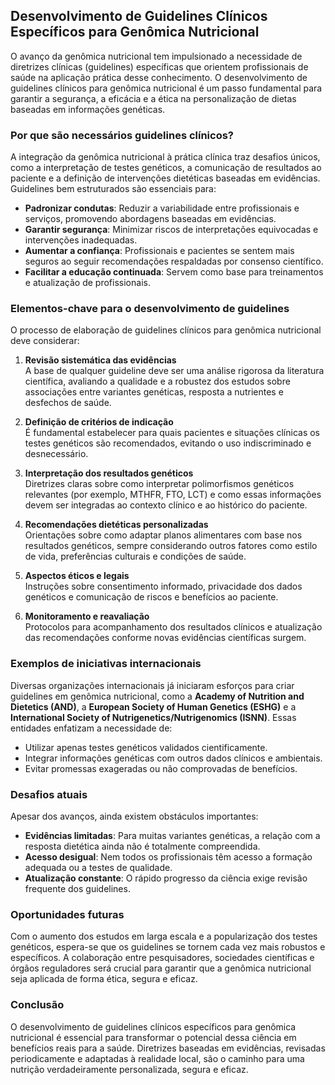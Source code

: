 
## Desenvolvimento de Guidelines Clínicos Específicos para Genômica Nutricional

O avanço da genômica nutricional tem impulsionado a necessidade de diretrizes clínicas (guidelines) específicas que orientem profissionais de saúde na aplicação prática desse conhecimento. O desenvolvimento de guidelines clínicos para genômica nutricional é um passo fundamental para garantir a segurança, a eficácia e a ética na personalização de dietas baseadas em informações genéticas.

### Por que são necessários guidelines clínicos?

A integração da genômica nutricional à prática clínica traz desafios únicos, como a interpretação de testes genéticos, a comunicação de resultados ao paciente e a definição de intervenções dietéticas baseadas em evidências. Guidelines bem estruturados são essenciais para:

- **Padronizar condutas**: Reduzir a variabilidade entre profissionais e serviços, promovendo abordagens baseadas em evidências.
- **Garantir segurança**: Minimizar riscos de interpretações equivocadas e intervenções inadequadas.
- **Aumentar a confiança**: Profissionais e pacientes se sentem mais seguros ao seguir recomendações respaldadas por consenso científico.
- **Facilitar a educação continuada**: Servem como base para treinamentos e atualização de profissionais.

### Elementos-chave para o desenvolvimento de guidelines

O processo de elaboração de guidelines clínicos para genômica nutricional deve considerar:

1. **Revisão sistemática das evidências**  
   A base de qualquer guideline deve ser uma análise rigorosa da literatura científica, avaliando a qualidade e a robustez dos estudos sobre associações entre variantes genéticas, resposta a nutrientes e desfechos de saúde.

2. **Definição de critérios de indicação**  
   É fundamental estabelecer para quais pacientes e situações clínicas os testes genéticos são recomendados, evitando o uso indiscriminado e desnecessário.

3. **Interpretação dos resultados genéticos**  
   Diretrizes claras sobre como interpretar polimorfismos genéticos relevantes (por exemplo, MTHFR, FTO, LCT) e como essas informações devem ser integradas ao contexto clínico e ao histórico do paciente.

4. **Recomendações dietéticas personalizadas**  
   Orientações sobre como adaptar planos alimentares com base nos resultados genéticos, sempre considerando outros fatores como estilo de vida, preferências culturais e condições de saúde.

5. **Aspectos éticos e legais**  
   Instruções sobre consentimento informado, privacidade dos dados genéticos e comunicação de riscos e benefícios ao paciente.

6. **Monitoramento e reavaliação**  
   Protocolos para acompanhamento dos resultados clínicos e atualização das recomendações conforme novas evidências científicas surgem.

### Exemplos de iniciativas internacionais

Diversas organizações internacionais já iniciaram esforços para criar guidelines em genômica nutricional, como a **Academy of Nutrition and Dietetics (AND)**, a **European Society of Human Genetics (ESHG)** e a **International Society of Nutrigenetics/Nutrigenomics (ISNN)**. Essas entidades enfatizam a necessidade de:

- Utilizar apenas testes genéticos validados cientificamente.
- Integrar informações genéticas com outros dados clínicos e ambientais.
- Evitar promessas exageradas ou não comprovadas de benefícios.

### Desafios atuais

Apesar dos avanços, ainda existem obstáculos importantes:

- **Evidências limitadas**: Para muitas variantes genéticas, a relação com a resposta dietética ainda não é totalmente compreendida.
- **Acesso desigual**: Nem todos os profissionais têm acesso a formação adequada ou a testes de qualidade.
- **Atualização constante**: O rápido progresso da ciência exige revisão frequente dos guidelines.

### Oportunidades futuras

Com o aumento dos estudos em larga escala e a popularização dos testes genéticos, espera-se que os guidelines se tornem cada vez mais robustos e específicos. A colaboração entre pesquisadores, sociedades científicas e órgãos reguladores será crucial para garantir que a genômica nutricional seja aplicada de forma ética, segura e eficaz.

### Conclusão

O desenvolvimento de guidelines clínicos específicos para genômica nutricional é essencial para transformar o potencial dessa ciência em benefícios reais para a saúde. Diretrizes baseadas em evidências, revisadas periodicamente e adaptadas à realidade local, são o caminho para uma nutrição verdadeiramente personalizada, segura e eficaz.
```
